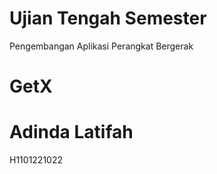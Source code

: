 # Ujian Tengah Semester
Pengembangan Aplikasi Perangkat Bergerak
# GetX
# Adinda Latifah
H1101221022
